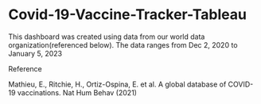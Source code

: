 # Covid-19-Vaccine-Tracker-Tableau


This dashboard was created using data from our world data organization(referenced below).
The data ranges from Dec 2, 2020 to January 5, 2023

Reference

Mathieu, E., Ritchie, H., Ortiz-Ospina, E. et al. A global database of COVID-19 vaccinations. Nat Hum Behav (2021)

